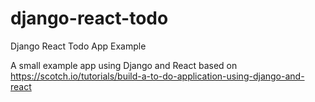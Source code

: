 # django-react-todo
Django React Todo App Example

A small example app using Django and React based on https://scotch.io/tutorials/build-a-to-do-application-using-django-and-react
